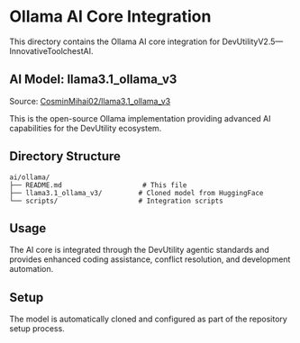 # Ollama AI Core Integration

This directory contains the Ollama AI core integration for DevUtilityV2.5—InnovativeToolchestAI.

## AI Model: llama3.1_ollama_v3

Source: [CosminMihai02/llama3.1_ollama_v3](https://huggingface.co/CosminMihai02/llama3.1_ollama_v3)

This is the open-source Ollama implementation providing advanced AI capabilities for the DevUtility ecosystem.

## Directory Structure

```
ai/ollama/
├── README.md                    # This file
├── llama3.1_ollama_v3/         # Cloned model from HuggingFace
└── scripts/                    # Integration scripts
```

## Usage

The AI core is integrated through the DevUtility agentic standards and provides enhanced coding assistance, conflict resolution, and development automation.

## Setup

The model is automatically cloned and configured as part of the repository setup process.